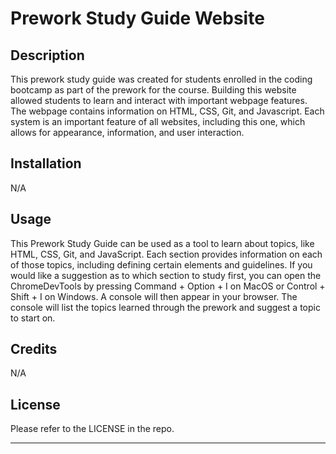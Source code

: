 # Prework Study Guide Website

## Description
This prework study guide was created for students enrolled in the coding bootcamp as part of the prework for the course. Building this website allowed students to learn and interact with important webpage features. The webpage contains information on HTML, CSS, Git, and Javascript. Each system is an important feature of all websites, including this one, which allows for appearance, information, and user interaction.





## Installation

N/A

## Usage

This Prework Study Guide can be used as a tool to learn about topics, like HTML, CSS, Git, and JavaScript. Each section provides information on each of those topics, including defining certain elements and guidelines. If you would like a suggestion as to which section to study first, you can open the ChromeDevTools by pressing Command + Option + I on MacOS or Control + Shift + I on Windows. A console will then appear in your browser. The console will list the topics learned through the prework and suggest a topic to start on.

## Credits

N/A

## License

Please refer to the LICENSE in the repo.

---


